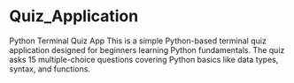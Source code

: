 # Quiz_Application
Python Terminal Quiz App This is a simple Python-based terminal quiz application designed for beginners learning Python fundamentals. The quiz asks 15 multiple-choice questions covering Python basics like data types, syntax, and functions.
